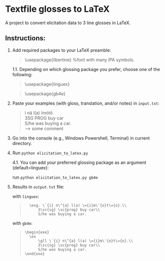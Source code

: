 # Textfile glosses to LaTeX

A project to convert elicitation data to 3 line glosses in LaTeX.


## Instructions:
1. Add required packages to your LaTeX preamble:

    > \usepackage{libertine} %font with many IPA symbols.
    
    1.1. Depending on which glossing package you prefer, choose one of the following:

    > \usepackage{linguex}
    
    > \usepackage{gb4e}

2. Paste your examples (with gloss, translation, and/or notes) in `input.txt`:
   
    > ì nâ l(a) īmótō           
    > 3SG PROG buy car           
    > S/he was buying a car.     
    > --> some comment

3. Go into the console (e.g., Windows Powershell, Terminal) in current directory.
4. Run `python elicitation_to_latex.py`
    
    4.1. You can add your preferred glossing package as an argument (default=linguex):
    
    run `python elicitation_to_latex.py gb4e`

5. Results in `output.txt` file:

    with `linguex`:
    >       \exg. \`{i} n\^{a} l(a) \={i}m\'{o}t\={o}.\\
    >           3\sc{sg} \sc{prog} buy car\\
    >           S/he was buying a car.

    with `gb4e`:
    >     \begin{exe}
    >       \ex
    >           \gll \`{i} n\^{a} l(a) \={i}m\'{o}t\={o}.\\
    >           3\sc{sg} \sc{prog} buy car\\
    >           S/he was buying a car.
    >     \end{exe}